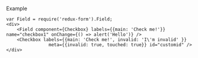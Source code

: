 Example

    var Field = require('redux-form').Field;
    <div>
        <Field component={Checkbox} labels={{main: 'Check me!'}} name="checkbox1" onChange={() => alert('Hello')} />
        <Checkbox labels={{main: 'Check me!', invalid: 'I\'m invalid' }}
                    meta={{invalid: true, touched: true}} id="customid" />
    </div>
